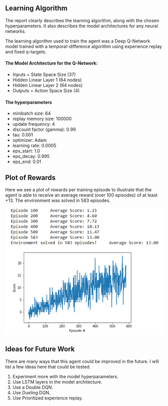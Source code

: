 ## Learning Algorithm

The report clearly describes the learning algorithm, along with the chosen hyperparameters. It also describes the model architectures for any neural networks.

The learning algorithm used to train the agent was a Deep Q-Network model trained with a temporal-difference algorithm using experience replay and fixed q-targets.

#### The Model Architecture for the Q-Network:

- Inputs = State Space Size (37)
- Hidden Linear Layer 1 (64 nodes)
- Hidden Linear Layer 2 (64 nodes)
- Outputs = Action Space Size (4)

#### The hyperparameters

- minibatch size: 64
- replay memory size: 100000
- update frequency: 4
- discount factor (gamma): 0.99
- tau: 0.001
- optimizer: Adam
- learning rate: 0.0005
- eps_start: 1.0
- eps_decay: 0.995
- eps_end: 0.01

## Plot of Rewards

Here we see a plot of rewards per training episode to illustrate that the agent is able to receive an average reward (over 100 episodes) of at least +13. The environment was solved in 583 episodes.


![reward_plot](photos/reward_plot.png)

## Ideas for Future Work

There are many ways that this agent could be improved in the future. I will list a few ideas here that could be tested.

1. Experiment more with the model hyperparameters.
2. Use LSTM layers in the model architecture.
3. Use a Double DQN. 
4. Use Dueling DQN. 
5. Use Prioritized experience replay.
